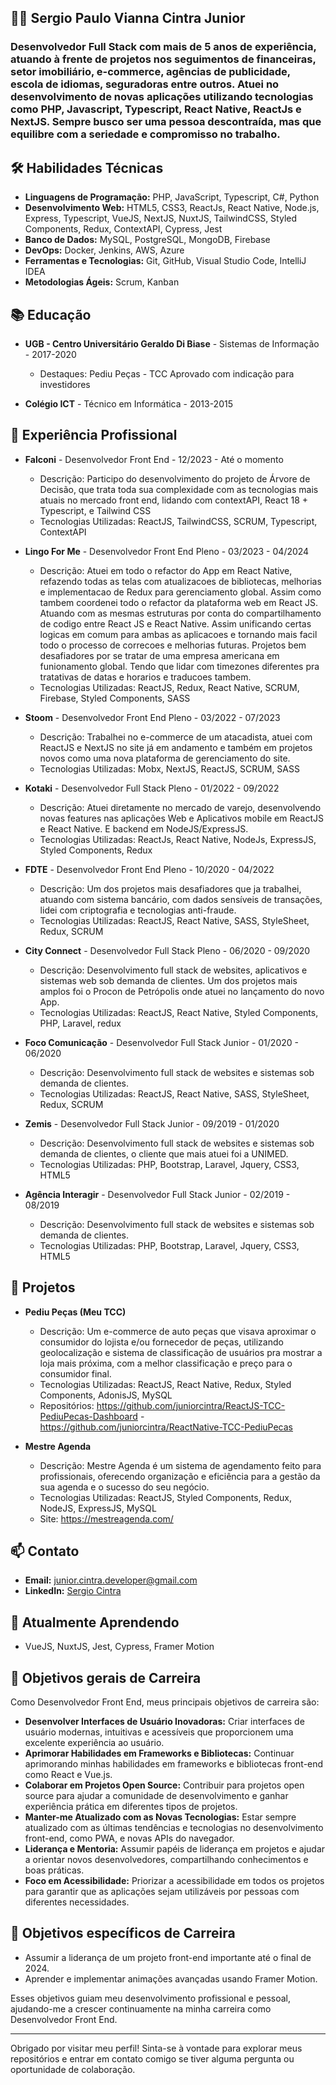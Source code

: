 ## 👨‍💻 Sergio Paulo Vianna Cintra Junior

### Desenvolvedor Full Stack com mais de 5 anos de experiência, atuando à frente de projetos nos seguimentos de financeiras, setor imobiliário, e-commerce, agências de publicidade, escola de idiomas, seguradoras entre outros. Atuei no desenvolvimento de novas aplicações utilizando tecnologias como PHP, Javascript, Typescript, React Native, ReactJs e NextJS. Sempre busco ser uma pessoa descontraída, mas que equilibre com a seriedade e compromisso no trabalho.

## 🛠️ Habilidades Técnicas

- **Linguagens de Programação:** PHP, JavaScript, Typescript, C#, Python
- **Desenvolvimento Web:** HTML5, CSS3, ReactJs, React Native, Node.js, Express, Typescript, VueJS, NextJS, NuxtJS, TailwindCSS, Styled Components, Redux, ContextAPI, Cypress, Jest
- **Banco de Dados:** MySQL, PostgreSQL, MongoDB, Firebase
- **DevOps:** Docker, Jenkins, AWS, Azure
- **Ferramentas e Tecnologias:** Git, GitHub, Visual Studio Code, IntelliJ IDEA
- **Metodologias Ágeis:** Scrum, Kanban

## 📚 Educação

- **UGB - Centro Universitário Geraldo Di Biase** - Sistemas de Informação - 2017-2020
  - Destaques: Pediu Peças - TCC Aprovado com indicação para investidores

- **Colégio ICT** - Técnico em Informática - 2013-2015

## 💼 Experiência Profissional

- **Falconi** - Desenvolvedor Front End - 12/2023 - Até o momento
  - Descrição: Participo do desenvolvimento do projeto de Árvore de Decisão, que trata toda sua complexidade com as tecnologias mais atuais no mercado front end, lidando com contextAPI, React 18 + Typescript, e Tailwind CSS
  - Tecnologias Utilizadas: ReactJS, TailwindCSS, SCRUM, Typescript, ContextAPI

- **Lingo For Me** - Desenvolvedor Front End Pleno - 03/2023 - 04/2024
  - Descrição: Atuei em todo o refactor do App em React Native, refazendo todas as telas com atualizacoes de bibliotecas, melhorias e implementacao de Redux para gerenciamento global. Assim como tambem coordenei todo o refactor da plataforma web em React JS. Atuando com as mesmas estruturas por conta do compartilhamento de codigo entre React JS e React Native. Assim unificando certas logicas em comum para ambas as aplicacoes e tornando mais facil todo o processo de correcoes e melhorias futuras. Projetos bem desafiadores por se tratar de uma empresa americana em funionamento global. Tendo que lidar com timezones diferentes pra tratativas de datas e horarios e traducoes tambem.
  - Tecnologias Utilizadas: ReactJS, Redux, React Native, SCRUM, Firebase, Styled Components, SASS

- **Stoom** - Desenvolvedor Front End Pleno - 03/2022 - 07/2023
  - Descrição: Trabalhei no e-commerce de um atacadista, atuei com ReactJS e NextJS no site já em andamento e também em projetos novos como uma nova plataforma de gerenciamento do site. 
  - Tecnologias Utilizadas: Mobx, NextJS, ReactJS, SCRUM, SASS

- **Kotaki** - Desenvolvedor Full Stack Pleno - 01/2022 - 09/2022
  - Descrição: Atuei diretamente no mercado de varejo, desenvolvendo novas features nas aplicações Web e Aplicativos mobile em ReactJS e React Native. E backend em NodeJS/ExpressJS.
  - Tecnologias Utilizadas: ReactJs, React Native, NodeJs, ExpressJS, Styled Components, Redux
 
- **FDTE** - Desenvolvedor Front End Pleno - 10/2020 - 04/2022
  - Descrição: Um dos projetos mais desafiadores que ja trabalhei, atuando com sistema bancário, com dados sensíveis de transações, lidei com criptografia e tecnologias anti-fraude. 
  - Tecnologias Utilizadas: ReactJS, React Native, SASS, StyleSheet, Redux, SCRUM

- **City Connect** - Desenvolvedor Full Stack Pleno - 06/2020 - 09/2020
  - Descrição: Desenvolvimento full stack de websites, aplicativos e sistemas web sob demanda de clientes. Um dos projetos mais amplos foi o Procon de Petrópolis onde atuei no lançamento do novo App.
  - Tecnologias Utilizadas: ReactJS, React Native, Styled Components, PHP, Laravel, redux

- **Foco Comunicação** - Desenvolvedor Full Stack Junior - 01/2020 - 06/2020
  - Descrição: Desenvolvimento full stack de websites e sistemas sob demanda de clientes.
  - Tecnologias Utilizadas: ReactJS, React Native, SASS, StyleSheet, Redux, SCRUM

- **Zemis** - Desenvolvedor Full Stack Junior - 09/2019 - 01/2020
  - Descrição: Desenvolvimento full stack de websites e sistemas sob demanda de clientes, o cliente que mais atuei foi a UNIMED.
  - Tecnologias Utilizadas: PHP, Bootstrap, Laravel, Jquery, CSS3, HTML5

- **Agência Interagir** - Desenvolvedor Full Stack Junior - 02/2019 - 08/2019
  - Descrição: Desenvolvimento full stack de websites e sistemas sob demanda de clientes.
  - Tecnologias Utilizadas: PHP, Bootstrap, Laravel, Jquery, CSS3, HTML5

## 🚀 Projetos

- **Pediu Peças (Meu TCC)**
  - Descrição: Um e-commerce de auto peças que visava aproximar o consumidor do lojista e/ou fornecedor de peças, utilizando geolocalização e sistema de classificação de usuários pra mostrar a loja mais próxima, com a melhor classificação e preço para o consumidor final.
  - Tecnologias Utilizadas: ReactJS, React Native, Redux, Styled Components, AdonisJS, MySQL
  - Repositórios: https://github.com/juniorcintra/ReactJS-TCC-PediuPecas-Dashboard - https://github.com/juniorcintra/ReactNative-TCC-PediuPecas

- **Mestre Agenda**
  - Descrição: Mestre Agenda é um sistema de agendamento feito para profissionais, oferecendo organização e eficiência para a gestão da sua agenda e o sucesso do seu negócio.
  - Tecnologias Utilizadas: ReactJS, Styled Components, Redux, NodeJS, ExpressJS, MySQL
  - Site: https://mestreagenda.com/

## 📫 Contato

- **Email:** junior.cintra.developer@gmail.com
- **LinkedIn:** [Sergio Cintra](https://www.linkedin.com/in/sergio-cintra-developer/)


## 🌱 Atualmente Aprendendo

- VueJS, NuxtJS, Jest, Cypress, Framer Motion

## 🎯 Objetivos gerais de Carreira

Como Desenvolvedor Front End, meus principais objetivos de carreira são:

- **Desenvolver Interfaces de Usuário Inovadoras:** Criar interfaces de usuário modernas, intuitivas e acessíveis que proporcionem uma excelente experiência ao usuário.
- **Aprimorar Habilidades em Frameworks e Bibliotecas:** Continuar aprimorando minhas habilidades em frameworks e bibliotecas front-end como React e Vue.js.
- **Colaborar em Projetos Open Source:** Contribuir para projetos open source para ajudar a comunidade de desenvolvimento e ganhar experiência prática em diferentes tipos de projetos.
- **Manter-me Atualizado com as Novas Tecnologias:** Estar sempre atualizado com as últimas tendências e tecnologias no desenvolvimento front-end, como PWA, e novas APIs do navegador.
- **Liderança e Mentoria:** Assumir papéis de liderança em projetos e ajudar a orientar novos desenvolvedores, compartilhando conhecimentos e boas práticas.
- **Foco em Acessibilidade:** Priorizar a acessibilidade em todos os projetos para garantir que as aplicações sejam utilizáveis por pessoas com diferentes necessidades.

## 🎯 Objetivos específicos de Carreira

- Assumir a liderança de um projeto front-end importante até o final de 2024.
- Aprender e implementar animações avançadas usando Framer Motion.

Esses objetivos guiam meu desenvolvimento profissional e pessoal, ajudando-me a crescer continuamente na minha carreira como Desenvolvedor Front End.

---

Obrigado por visitar meu perfil! Sinta-se à vontade para explorar meus repositórios e entrar em contato comigo se tiver alguma pergunta ou oportunidade de colaboração.
